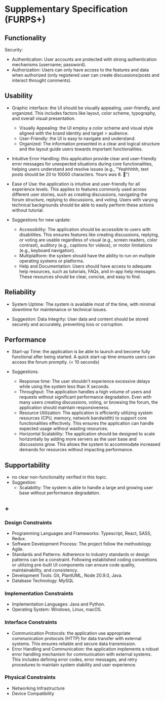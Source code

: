 # Supplementary Specification (FURPS+)


## Functionality

Security: 

* Authentication: User accounts are protected with strong authentication mechanisms (username; password).
* Authorization: Users can only have access to the features and data when authorized (only registered user can create discussions/posts and interact throught comments).

## Usability 

* Graphic interface: the UI should be visually appealing, user-friendly, and organized. This includes factors like layout, color scheme, typography, and overall visual presentation.
    * Visually Appealing: the UI employ a color scheme and visual style aligned with the brand identity and target > audience.
    * User-Friendly: the UI is easy to navigate and understand. 
    * Organized: The information presented in a clear and logical structure and the layout guide users towards important functionalities.


* Intuitive Error Handling: this application provide clear and user-friendly error messages for unexpected situations during core functionalities, helping users understand and resolve issues (e.g., "Yeahhhhh, text posts should be 20 to 10000 characters. Yours was 8. 🤠")


* Ease of Use: the application is intuitive and user-friendly for all experience levels. This applies to features commonly used across different user stories, such as creating discussions, navigating the forum structure, replying to discussions, and voting. Users with varying technical backgrounds should be able to easily perform these actions without tutorial.

* Suggestions for new update:
    * Accessibility: The application should be accessible to users with disabilities. This ensures features like creating discussions, replying, or voting are usable regardless of visual (e.g., screen readers, color contrast), auditory (e.g., captions for videos), or motor limitations (e.g., keyboard navigation).
    * Multiplatform: the system should have the ability to run on multiple operating systems or platforms.
    * Help and Documentation: Users should have access to adequate help resources, such as tutorials, FAQs, and in-app help messages. These resources should be clear, concise, and easy to find.



## Reliability

* System Uptime: The system is available most of the time, with minimal downtime for maintenance or technical issues.

* Suggestion:
Data Integrity: User data and content should be stored securely and accurately, preventing loss or corruption.

## Performance

* Start-up Time: the application is be able to launch and become fully functional after being started. A quick start-up time ensures users can access the forum promptly. (< 10 seconds)

* Suggestions:
    * Response time: The user shouldn't experience excessive delays while using the system less than X seconds.
    * Throughput: The application handles a high volume of users and requests without significant performance degradation. Even with many users creating discussions, voting, or browsing the forum, the application should maintain responsiveness.
    * Resource Utilization: The application is efficiently utilizing system resources (CPU, memory, network bandwidth) to support core functionalities effectively. This ensures the application can handle expected usage without wasting resources.
    * Horizontal Scalability: The application should be designed to scale horizontally by adding more servers as the user base and discussions grow. This allows the system to accommodate increased demands for resources without impacting performance.



## Supportability

* no clear non-functionality verified in this topic.
* Suggestion:
    * Scalability: The system is able to handle a large and growing user base without performance degradation.

## +

### Design Constraints

* Programming Languages and Frameworks: Typescript, React, SASS, Redux.
* Software Development Process: The project follow the methodology Agile.
* Standards and Patterns: Adherence to industry standards or design patterns can be a constraint.  Following established coding conventions or utilizing pre-built UI components can ensure code quality, maintainability, and consistency.
* Development Tools: Git, PlantUML, Node 20.9.0, Java.
* Database Technology: MySQL

### Implementation Constraints

* Implementation Languages: Java and Python.
* Operating System: Windows, Linux, macOS.

### Interface Constraints

* Communication Protocols: the application use appropriate communication protocols (HTTP) for data transfer with external systems. This ensures reliable and secure data transmission.
* Error Handling and Communication: the application implements a robust error handling mechanism for communication with external systems. This includes defining error codes, error messages, and retry procedures to maintain system stability and user experience.

### Physical Constraints

* Networking Infrastructure
* Device Compatibility
